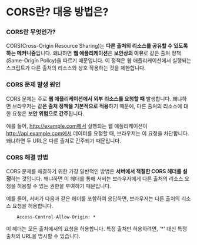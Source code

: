 # CORS란? 대응 방법은?

### **CORS란 무엇인가?**

CORS(Cross-Origin Resource Sharing)는 **다른 출처의 리소스를 공유할 수 있도록 하는 메커니즘**입니다. 왜냐하면 **웹 애플리케이션**은 **보안상의 이유**로 같은 출처 정책(Same-Origin Policy)을 따르기 때문입니다. 이 정책은 웹 애플리케이션에서 실행되는 스크립트가 다른 출처의 리소스와 상호 작용하는 것을 제한합니다.

### **CORS 문제 발생 원인**

CORS 문제는 주로 **웹 애플리케이션에서 외부 리소스를 요청할 때** 발생합니다. 왜냐하면 브라우저는 같**은 출처 정책을 기본적으로 적용**하기 때문에, 다른 출처의 리소스에 대한 요청은 **보안 위험으로 간주**됩니다.

예를 들어, http://example.com에서 실행되는 웹 애플리케이션이 http://api.example.com에서 데이터를 요청할 때, 브라우저는 이 요청을 차단합니다. 왜냐하면 두 URL은 다른 출처로 간주되기 때문입니다.

### **CORS 해결 방법**

CORS 문제를 해결하기 위한 가장 일반적인 방법은 **서버에서 적절한 CORS 헤더를 설정**하는 것입니다. 왜냐하면 이 헤더를 통해 서버는 브라우저에게 다른 출처의 리소스 요청을 허용할 수 있는 권한을 부여하기 때문입니다.

예를 들어, 서버가 다음과 같은 헤더를 포함하여 응답하면, 브라우저는 다른 출처의 리소스 요청을 허용합니다.

```
    Access-Control-Allow-Origin: *
```

이 헤더는 모든 출처에서의 요청을 허용합니다. 특정 출처만 허용하려면, '\*' 대신 특정 출처의 URL을 명시할 수 있습니다.
